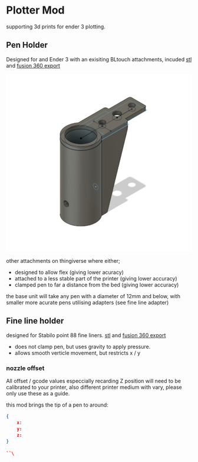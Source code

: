 # Plotter Mod

supporting 3d prints for ender 3 plotting.

## Pen Holder

Designed for and Ender 3 with an exisiting BLtouch attachments, incuded [stl](./export/plotter-v2-v7.stl) and [fusion 360 export](./export/plotter-v2-v7.f3d)

![fusion screenshot](./exports/plotter-ender3-bltouch.png)

other attachments on thingiverse where either;

- designed to allow flex (giving lower acuracy)
- attached to a less stable part of the printer (giving lower accuracy)
- clamped pen to far a distance from the bed (giving lower accuracy)

the base unit will take any pen with a diameter of 12mm and below, with smaller more acurate pens utilising adapters (see fine line adapter)

## Fine line holder

designed for Stabilo point 88 fine liners. [stl]() and [fusion 360 export]()

- does not clamp pen, but uses gravity to apply pressure.
- allows smooth verticle movement, but restricts x / y

### nozzle offset

All offset / gcode values especcially recarding Z position will need to be calibrated to your printer, also different printer medium with vary, please only use these as a guide.

this mod brings the tip of a pen to around:

```json
{
    x:
    y:
    z:
}

``\
```
